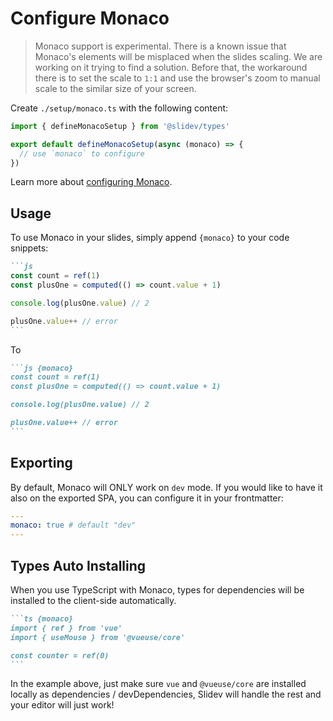# Configure Monaco

> Monaco support is experimental. There is a known issue that Monaco's elements will be misplaced when the slides scaling. We are working on it trying to find a solution. Before that, the workaround there is to set the scale to `1:1` and use the browser's zoom to manual scale to the similar size of your screen.

Create `./setup/monaco.ts` with the following content:

```ts
import { defineMonacoSetup } from '@slidev/types'

export default defineMonacoSetup(async (monaco) => {
  // use `monaco` to configure
})
```

Learn more about [configuring Monaco](https://github.com/Microsoft/monaco-editor).

## Usage

To use Monaco in your slides, simply append `{monaco}` to your code snippets:

~~~md
```js
const count = ref(1)
const plusOne = computed(() => count.value + 1)

console.log(plusOne.value) // 2

plusOne.value++ // error
```
~~~

To

~~~md
```js {monaco}
const count = ref(1)
const plusOne = computed(() => count.value + 1)

console.log(plusOne.value) // 2

plusOne.value++ // error
```
~~~

## Exporting

By default, Monaco will ONLY work on `dev` mode. If you would like to have it also on the exported SPA, you can configure it in your frontmatter:

```yaml
---
monaco: true # default "dev"
---
```

## Types Auto Installing

When you use TypeScript with Monaco, types for dependencies will be installed to the client-side automatically.

~~~md
```ts {monaco}
import { ref } from 'vue'
import { useMouse } from '@vueuse/core'

const counter = ref(0)
```
~~~

In the example above, just make sure `vue` and `@vueuse/core` are installed locally as dependencies / devDependencies, Slidev will handle the rest and your editor will just work!
